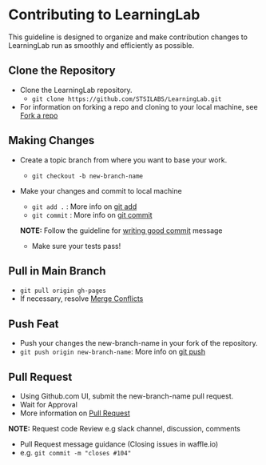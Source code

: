 # Contributing to LearningLab
This guideline is designed to organize and make contribution changes to
LearningLab run as smoothly and efficiently as possible.
## Clone the Repository
* Clone the LearningLab repository.
  * `git clone https://github.com/STSILABS/LearningLab.git`
* For information on forking a repo and cloning to your local machine, see [Fork a repo](https://help.github.com/articles/fork-a-repo/)
## Making Changes
* Create a topic branch from where you want to base your work.
  * `git checkout -b new-branch-name`
  
* Make your changes and commit to local machine
  * `git add .` : More info on [git add](https://git-scm.com/docs/git-add)
  * `git commit` : More info on [git commit](https://git-scm.com/docs/git-commit)
  
  **NOTE:** Follow the guideline for [writing good commit](http://chris.beams.io/posts/git-commit/) message
  * Make sure your tests pass!
  
## Pull in Main Branch
  * `git pull origin gh-pages`
  * If necessary, resolve [Merge Conflicts](https://help.github.com/articles/resolving-a-merge-conflict-from-the-command-line/)
  
## Push Feat
  * Push your changes the new-branch-name in your fork of the repository.
  * `git push origin new-branch-name`: More info on [git push](https://git-scm.com/docs/git-push)
  
## Pull Request
  * Using Github.com UI, submit the new-branch-name pull request.
  * Wait for Approval
  * More information on [Pull Request](https://help.github.com/articles/using-pull-requests/)
  
  
  **NOTE:** Request code Review e.g slack channel, discussion, comments
   * Pull Request message guidance (Closing issues in waffle.io)
   * e.g. `git commit -m "closes #104"`
